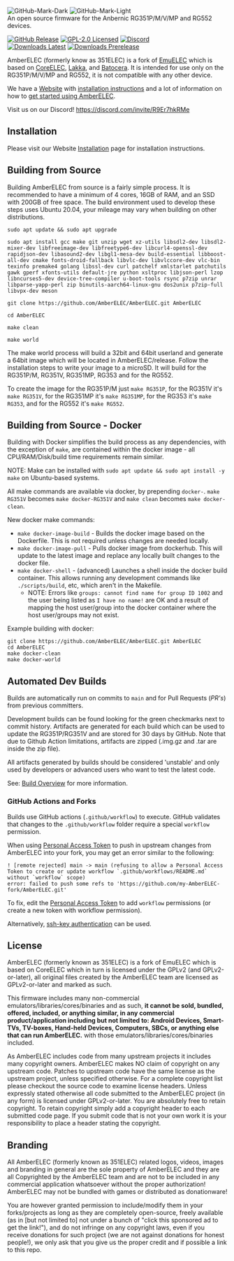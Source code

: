 ![GitHub-Mark-Dark](https://camo.githubusercontent.com/9d21b94911995ca5ed907fd1688dae360411a1d792a6f4047962041ca12b0b02/68747470733a2f2f616d626572656c65632e6f72672f696d616765732f7472616e73706172656e745f616d6265725f656c65635f686f72697a2e7376672367682d6461726b2d6d6f64652d6f6e6c79#gh-dark-mode-only)
![GitHub-Mark-Light](https://camo.githubusercontent.com/1ecfd366cc8fc1bf3dab7a1f685280e2f88f0f43946a9ca784a044ef883fe375/68747470733a2f2f616d626572656c65632e6f72672f696d616765732f7472616e73706172656e745f626c61636b5f616d6265725f656c65635f686f72697a2e7376672367682d6c696768742d6d6f64652d6f6e6c79#gh-light-mode-only)
<br />An open source firmware for the Anbernic RG351P/M/V/MP and RG552 devices.<p>
[![GitHub Release](https://img.shields.io/github/release/AmberELEC/AmberELEC.svg?label=latest%20release&style=flat-square)](https://github.com/AmberELEC/AmberELEC/releases/latest)
[![GPL-2.0 Licensed](https://shields.io/badge/license-GPL2-blue?style=flat-square)](https://github.com/AmberELEC/AmberELEC/blob/main/licenses/GPL2.txt)
[![Discord](https://img.shields.io/discord/777665344289898536?label=chat%20on%20discord&logo=discord&style=flat-square)](https://discord.com/invite/R9Er7hkRMe)
<br />
[![Downloads Latest](https://img.shields.io/github/downloads/AmberELEC/AmberELEC/latest/total?label=downloads%40latest%20release&style=flat-square)](https://github.com/AmberELEC/AmberELEC/releases/latest)
[![Downloads Prerelease](https://img.shields.io/github/downloads/AmberELEC/AmberELEC-prerelease/total?label=downloads%40prerelease%20builds&style=flat-square)](https://github.com/AmberELEC/AmberELEC-prerelease/releases)


AmberELEC (formerly know as 351ELEC) is a fork of [EmuELEC](https://github.com/EmuELEC/EmuELEC) which is based on [CoreELEC](https://github.com/CoreELEC/CoreELEC), [Lakka](https://github.com/libretro/Lakka-LibreELEC), and [Batocera](https://github.com/batocera-linux/batocera.linux). It is intended for use only on the RG351P/M/V/MP and RG552, it is not compatible with any other device.

We have a [Website](https://amberelec.org) with [installation instructions](https://amberelec.org/installation#overview) and a lot of information on how to [get started using AmberELEC](https://amberelec.org/guides/getting-to-know-amberelec).

Visit us on our Discord! https://discord.com/invite/R9Er7hkRMe


## Installation

Please visit our Website [Installation](https://amberelec.org/installation#overview) page for installation instructions.

## Building from Source
Building AmberELEC from source is a fairly simple process. It is recommended to have a minimum of 4 cores, 16GB of RAM, and an SSD with 200GB of free space. The build environment used to develop these steps uses Ubuntu 20.04, your mileage may vary when building on other distributions.

```
sudo apt update && sudo apt upgrade

sudo apt install gcc make git unzip wget xz-utils libsdl2-dev libsdl2-mixer-dev libfreeimage-dev libfreetype6-dev libcurl4-openssl-dev rapidjson-dev libasound2-dev libgl1-mesa-dev build-essential libboost-all-dev cmake fonts-droid-fallback libvlc-dev libvlccore-dev vlc-bin texinfo premake4 golang libssl-dev curl patchelf xmlstarlet patchutils gawk gperf xfonts-utils default-jre python xsltproc libjson-perl lzop libncurses5-dev device-tree-compiler u-boot-tools rsync p7zip unrar libparse-yapp-perl zip binutils-aarch64-linux-gnu dos2unix p7zip-full libvpx-dev meson

git clone https://github.com/AmberELEC/AmberELEC.git AmberELEC

cd AmberELEC

make clean

make world
```

The make world process will build a 32bit and 64bit userland and generate a 64bit image which will be located in AmberELEC/release. Follow the installation steps to write your image to a microSD.
It will build for the RG351P/M, RG351V, RG351MP, RG353 and for the RG552.

To create the image for the RG351P/M just ``make RG351P``, for the RG351V it's ``make RG351V``, for the RG351MP it's ``make RG351MP``, for the RG353 it's ``make RG353``, and for the RG552 it's ``make RG552``.

## Building from Source - Docker
Building with Docker simplifies the build process as any dependencies, with the exception of `make`, are contained within the docker image - all CPU/RAM/Disk/build time requirements remain similar. 

NOTE: Make can be installed with `sudo apt update && sudo apt install -y make` on Ubuntu-based systems.

All make commands are available via docker, by prepending `docker-`. `make RG351V` becomes `make docker-RG351V` and `make clean` becomes `make docker-clean`.

New docker make commands: 
- `make docker-image-build` - Builds the docker image based on the Dockerfile. This is not required unless changes are needed locally. 
- `make docker-image-pull` - Pulls docker image from dockerhub. This will update to the latest image and replace any locally built changes to the docker file.
- `make docker-shell` - (advanced) Launches a shell inside the docker build container. This allows running any development commands like `./scripts/build`, etc, which aren't in the Makefile.
  - NOTE: Errors like `groups: cannot find name for group ID 1002` and the user being listed as `I have no name!` are OK and a result of mapping the host user/group into the docker container where the host user/groups may not exist.

Example building with docker:
```
git clone https://github.com/AmberELEC/AmberELEC.git AmberELEC
cd AmberELEC
make docker-clean
make docker-world
```

## Automated Dev Builds
Builds are automatically run on commits to `main` and for Pull Requests (*PR's*) from previous committers.

Development builds can be found looking for the green checkmarks next to commit history. Artifacts are generated for each build which can be used to update the RG351P/RG351V and are stored for 30 days by GitHub. Note that due to Github Action limitations, artifacts are zipped (.img.gz and .tar are inside the zip file).

All artifacts generated by builds should be considered 'unstable' and only used by developers or advanced users who want to test the latest code.

See: [Build Overview](.github/workflows/README.md) for more information.

### GitHub Actions and Forks
Builds use GitHub actions (`.github/workflow`) to execute. GitHub validates that changes to the `.github/workflow` folder require a special `workflow` permission. 

When using [Personal Access Token](https://docs.github.com/en/github/authenticating-to-github/keeping-your-account-and-data-secure/creating-a-personal-access-token) to push in upstream changes from AmberELEC into your fork, you may get an error similar to the following:

```
! [remote rejected] main -> main (refusing to allow a Personal Access Token to create or update workflow `.github/workflows/README.md` without `workflow` scope)
error: failed to push some refs to 'https://github.com/my-AmberELEC-fork/AmberELEC.git'
```

To fix, edit the [Personal Access Token](https://docs.github.com/en/github/authenticating-to-github/keeping-your-account-and-data-secure/creating-a-personal-access-token) to add `workflow` permissions (or create a new token with workflow permission).

Alternatively, [ssh-key authentication](https://docs.github.com/en/github/authenticating-to-github/connecting-to-github-with-ssh/adding-a-new-ssh-key-to-your-github-account) can be used.

## License

AmberELEC (formerly known as 351ELEC) is a fork of EmuELEC which is based on CoreELEC which in turn is licensed under the GPLv2 (and GPLv2-or-later), all original files created by the AmberELEC team are licensed as GPLv2-or-later and marked as such.

This firmware includes many non-commercial emulators/libraries/cores/binaries and as such, **it cannot be sold, bundled, offered, included, or anything similar, in any commercial product/application including but not limited to: Android Devices, Smart-TVs, TV-boxes, Hand-held Devices, Computers, SBCs, or anything else that can run AmberELEC.** with those emulators/libraries/cores/binaries included.

As AmberELEC includes code from many upstream projects it includes many copyright owners. AmberELEC makes NO claim of copyright on any upstream code. Patches to upstream code have the same license as the upstream project, unless specified otherwise. For a complete copyright list please checkout the source code to examine license headers. Unless expressly stated otherwise all code submitted to the AmberELEC project (in any form) is licensed under GPLv2-or-later. You are absolutely free to retain copyright. To retain copyright simply add a copyright header to each submitted code page. If you submit code that is not your own work it is your responsibility to place a header stating the copyright.

## Branding

All AmberELEC (formerly known as 351ELEC) related logos, videos, images and branding in general are the sole property of AmberELEC and they are all Copyrighted by the AmberELEC team and are not to be included in any commercial application whatsoever without the proper authorization! AmberELEC may not be bundled with games or distributed as donationware!

You are however granted permission to include/modify them in your forks/projects as long as they are completely open-source, freely available (as in [but not limited to] not under a bunch of "click this sponsored ad to get the link!"), and do not infringe on any copyright laws, even if you receive donations for such project (we are not against donations for honest people!), we only ask that you give us the proper credit and if possible a link to this repo.
